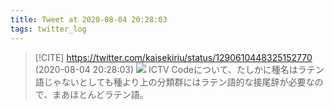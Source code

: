 ```yaml
---
title: Tweet at 2020-08-04 20:28:03
tags: twitter_log
---
```


> [!CITE] https://twitter.com/kaisekiriu/status/1290610448325152770 (2020-08-04 20:28:03)
> ![](https://twitter.com/kaisekiriu/status/1290610448325152770)
> ICTV Codeについて、たしかに種名はラテン語じゃないとしても種より上の分類群にはラテン語的な接尾辞が必要なので、まあほとんどラテン語。
